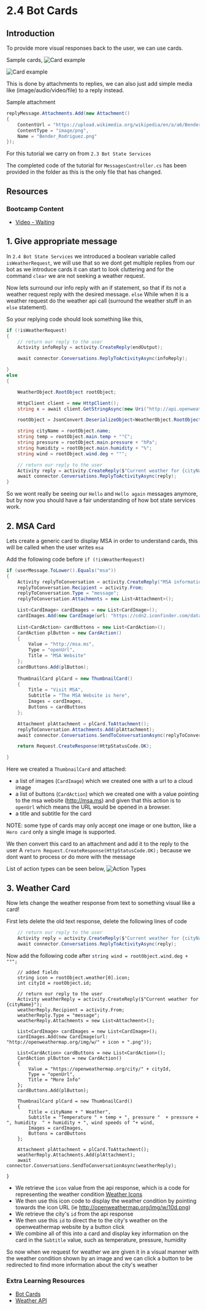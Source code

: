 # 2.4 Bot Cards

## Introduction
To provide more visual responses back to the user, we can use cards. 

Sample cards,
![Card example](photos/card_example_1.jpg)

![Card example](photos/card_example_2.jpg)


This is done by attachments to replies, we can also just add simple media like (image/audio/video/file) to a reply instead.

Sample attachment
``` C#
replyMessage.Attachments.Add(new Attachment()
{
    ContentUrl = "https://upload.wikimedia.org/wikipedia/en/a/a6/Bender_Rodriguez.png",
    ContentType = "image/png",
    Name = "Bender_Rodriguez.png"      
});
```

For this tutorial we carry on from `2.3 Bot State Services` 

The completed code of the tutorial for `MessagesController.cs` has been provided in the folder as this is the only file that has changed.

## Resources
### Bootcamp Content
* [Video - Waiting](http://link.com)


## 1. Give appropriate message
In `2.4 Bot State Services` we introduced a boolean variable called `isWeatherRequest`, we will use that so we dont get multiple replies from our bot as we introduce cards it can start to look cluttering and for the command `clear` we are not seeking a weather request.

Now lets surround our info reply with an if statement, so that if its not a weather request reply with the desired message. `else` While when it is a weather request do the weather api call (surround the weather stuff in an `else` statement). 

So your replying code should look something like this, 
```C#
if (!isWeatherRequest)
{
    // return our reply to the user
    Activity infoReply = activity.CreateReply(endOutput);

    await connector.Conversations.ReplyToActivityAsync(infoReply);

}
else
{

    WeatherObject.RootObject rootObject;

    HttpClient client = new HttpClient();
    string x = await client.GetStringAsync(new Uri("http://api.openweathermap.org/data/2.5/weather?q=" + activity.Text + "&units=metric&APPID=440e3d0ee33a977c5e2fff6bc12448ee"));

    rootObject = JsonConvert.DeserializeObject<WeatherObject.RootObject>(x);

    string cityName = rootObject.name;
    string temp = rootObject.main.temp + "°C";
    string pressure = rootObject.main.pressure + "hPa";
    string humidity = rootObject.main.humidity + "%";
    string wind = rootObject.wind.deg + "°";

    // return our reply to the user
    Activity reply = activity.CreateReply($"Current weather for {cityName} is {temp}, pressure {pressure}, humidity {humidity}, and wind speeds of {wind}");
    await connector.Conversations.ReplyToActivityAsync(reply);
}
```

So we wont really be seeing our `Hello` and `Hello again` messages anymore, but by now you should have a fair understanding of how bot state services work.


## 2. MSA Card
Lets create a generic card to display MSA in order to understand cards, this will be called when the user writes `msa`

Add the following code before `if (!isWeatherRequest)`
``` C#
if (userMessage.ToLower().Equals("msa"))
{
    Activity replyToConversation = activity.CreateReply("MSA information");
    replyToConversation.Recipient = activity.From;
    replyToConversation.Type = "message";
    replyToConversation.Attachments = new List<Attachment>();

    List<CardImage> cardImages = new List<CardImage>();
    cardImages.Add(new CardImage(url: "https://cdn2.iconfinder.com/data/icons/ios-7-style-metro-ui-icons/512/MetroUI_iCloud.png"));
    
    List<CardAction> cardButtons = new List<CardAction>();
    CardAction plButton = new CardAction()
    {
        Value = "http://msa.ms",
        Type = "openUrl",
        Title = "MSA Website"
    };
    cardButtons.Add(plButton);
    
    ThumbnailCard plCard = new ThumbnailCard()
    {
        Title = "Visit MSA",
        Subtitle = "The MSA Website is here",
        Images = cardImages,
        Buttons = cardButtons
    };

    Attachment plAttachment = plCard.ToAttachment();
    replyToConversation.Attachments.Add(plAttachment);
    await connector.Conversations.SendToConversationAsync(replyToConversation);

    return Request.CreateResponse(HttpStatusCode.OK);

}
```

Here we created a `ThumbnailCard` and attached:
* a list of images (`CardImage`) which we created one with a url to a cloud image
* a list of buttons (`CardAction`) which we created one with a value pointing to the msa website (http://msa.ms) and given that this action is to `openUrl` which means the URL would be opened in a browser.
* a title and subtitle for the card

NOTE: some type of cards may only accept one image or one button, like a `Hero card` only a single image is supported.

We then convert this card to an attachment and add it to the reply to the user
A `return Request.CreateResponse(HttpStatusCode.OK);` because we dont want to process or do more with the message

List of action types can be seen below,
![Action Types](photos/action_types.png)

## 3. Weather Card
Now lets change the weather response from text to something visual like a card!

First lets delete the old text response, delete the following lines of code
``` C#
    // return our reply to the user
    Activity reply = activity.CreateReply($"Current weather for {cityName} is {temp}, pressure {pressure}, humidity {humidity}, and wind speeds of {wind}");
    await connector.Conversations.ReplyToActivityAsync(reply);
```

Now add the following code after `string wind = rootObject.wind.deg + "°";`
```
    // added fields
    string icon = rootObject.weather[0].icon;
    int cityId = rootObject.id;

    // return our reply to the user
    Activity weatherReply = activity.CreateReply($"Current weather for {cityName}");
    weatherReply.Recipient = activity.From;
    weatherReply.Type = "message";
    weatherReply.Attachments = new List<Attachment>();

    List<CardImage> cardImages = new List<CardImage>();
    cardImages.Add(new CardImage(url: "http://openweathermap.org/img/w/" + icon + ".png"));

    List<CardAction> cardButtons = new List<CardAction>();
    CardAction plButton = new CardAction()
    {
        Value = "https://openweathermap.org/city/" + cityId,
        Type = "openUrl",
        Title = "More Info"
    };
    cardButtons.Add(plButton);

    ThumbnailCard plCard = new ThumbnailCard()
    {
        Title = cityName + " Weather",
        Subtitle = "Temperature " + temp + ", pressure "  + pressure + ", humidity  " + humidity + ", wind speeds of "+ wind,
        Images = cardImages,
        Buttons = cardButtons
    };

    Attachment plAttachment = plCard.ToAttachment();
    weatherReply.Attachments.Add(plAttachment);
    await connector.Conversations.SendToConversationAsync(weatherReply);

}
```
* We retrieve the `icon` value from the api response, which is a code for representing the weather condition [Weather Icons](https://openweathermap.org/weather-conditions)
* We then use this icon code to display the weather condition by pointing towards the icon URL (ie http://openweathermap.org/img/w/10d.png)
* We retrieve the city's `id` from the  api response
* We then use this `id` to direct the to the city's weather on the openweathermap website by a button click
* We combine all of this into a card and display key information on the card in the `Subtitle` value, such as temperature, pressure, humidity

So now when we request for weather we are given it in a visual manner with the weather condition shown by an image and we can click a button to be redirected to find more information about the city's weather

### Extra Learning Resources
* [Bot Cards](https://docs.botframework.com/en-us/csharp/builder/sdkreference/attachments.html)
* [Weather API](https://openweathermap.org/current)